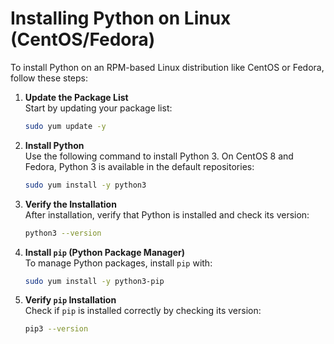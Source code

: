 # Installing Python on Linux (CentOS/Fedora)

To install Python on an RPM-based Linux distribution like CentOS or Fedora, follow these steps:

1. **Update the Package List**  
   Start by updating your package list:
   ```bash
   sudo yum update -y
   ```

2. **Install Python**  
   Use the following command to install Python 3. On CentOS 8 and Fedora, Python 3 is available in the default repositories:
   ```bash
   sudo yum install -y python3
   ```

3. **Verify the Installation**  
   After installation, verify that Python is installed and check its version:
   ```bash
   python3 --version
   ```

4. **Install `pip` (Python Package Manager)**  
   To manage Python packages, install `pip` with:
   ```bash
   sudo yum install -y python3-pip
   ```

5. **Verify `pip` Installation**  
   Check if `pip` is installed correctly by checking its version:
   ```bash
   pip3 --version
   ```
